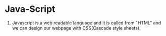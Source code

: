# Java-Script

1. Javascript is a web readable language and it is called from "HTML" and we can design our webpage with CSS(Cascade style sheets).